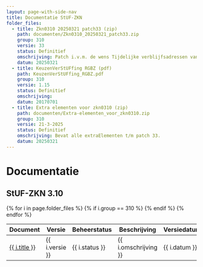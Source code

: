```yaml
---
layout: page-with-side-nav
title: Documentatie StUF-ZKN
folder_files:
  - title: Zkn0310 20250321 patch33 (zip)
    path: documenten/Zkn0310_20250321_patch33.zip
    group: 310
    versie: 33
    status: Definitief
    omschrijving: Patch i.v.m. de wens Tijdelijke verblijfsadressen van niet ingezetene te kunnen uitwisselen. Bevat alle documentatie, schema's en WSDL's behorende bij patch 33 van StUF-ZKN 3.10 inclusief alle bij de StUF 3.01 onderlaag en StUF-BG 3.10 horende zaken. Tevens bevat de zip het overzicht van de er in verwerkte onderhoudsverzoeken en de lijst met de bij StUF-ZKN 3.10 horende extraElementen.
    datum: 20250321
  - title: KeuzenVerStUFfing RGBZ (pdf)
    path: KeuzenVerStUFfing_RGBZ.pdf
    group: 310
    versie: 1.15
    status: Definitief
    omschrijving: 
    datum: 20170701
  - title: Extra elementen voor zkn0310 (zip)
    path: documenten/Extra-elementen_voor_zkn0310.zip
    group: 310
    versie: 21-3-2025
    status: Definitief
    omschrijving: Bevat alle extraElementen t/m patch 33.
    datum: 20250321
---
```


# Documentatie

## StUF-ZKN 3.10

<table>
	<thead>
		<tr>
			<th>Document</th><th>Versie</th><th>Beheerstatus</th><th>Beschrijving</th><th>Versiedatum</th>
		</tr>
	</thead>
	<tbody>
		{% for i in page.folder_files %}
			{% if i.group == 310 %} 
				<tr>
					<td>
					  <a href="{{ i.path | base_url }}">
						{{ i.title }}
					  </a>
					</td>
					<td>{{ i.versie }}</td>
					<td>{{ i.status }}</td>
					<td>{{ i.omschrijving }}</td>
					<td>{{ i.datum }}</td>
				</tr>
			{% endif %} 
		{% endfor %}
	</tbody>
</table>

